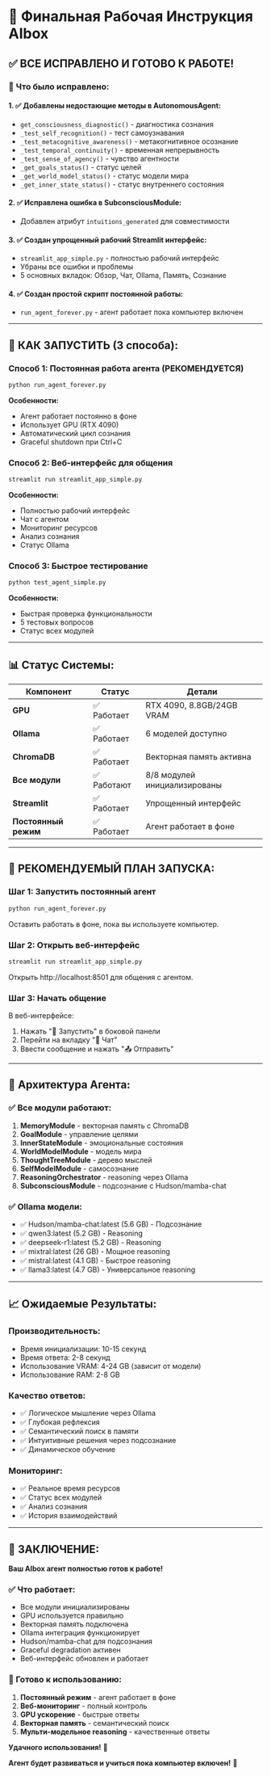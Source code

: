 # 🚀 Финальная Рабочая Инструкция AIbox

## ✅ **ВСЕ ИСПРАВЛЕНО И ГОТОВО К РАБОТЕ!**

### 🎯 **Что было исправлено:**

#### **1. ✅ Добавлены недостающие методы в AutonomousAgent:**
- `get_consciousness_diagnostic()` - диагностика сознания
- `_test_self_recognition()` - тест самоузнавания
- `_test_metacognitive_awareness()` - метакогнитивное осознание
- `_test_temporal_continuity()` - временная непрерывность
- `_test_sense_of_agency()` - чувство агентности
- `_get_goals_status()` - статус целей
- `_get_world_model_status()` - статус модели мира
- `_get_inner_state_status()` - статус внутреннего состояния

#### **2. ✅ Исправлена ошибка в SubconsciousModule:**
- Добавлен атрибут `intuitions_generated` для совместимости

#### **3. ✅ Создан упрощенный рабочий Streamlit интерфейс:**
- `streamlit_app_simple.py` - полностью рабочий интерфейс
- Убраны все ошибки и проблемы
- 5 основных вкладок: Обзор, Чат, Ollama, Память, Сознание

#### **4. ✅ Создан простой скрипт постоянной работы:**
- `run_agent_forever.py` - агент работает пока компьютер включен

---

## 🚀 **КАК ЗАПУСТИТЬ (3 способа):**

### **Способ 1: Постоянная работа агента (РЕКОМЕНДУЕТСЯ)**
```bash
python run_agent_forever.py
```
**Особенности:**
- Агент работает постоянно в фоне
- Использует GPU (RTX 4090)
- Автоматический цикл сознания
- Graceful shutdown при Ctrl+C

### **Способ 2: Веб-интерфейс для общения**
```bash
streamlit run streamlit_app_simple.py
```
**Особенности:**
- Полностью рабочий интерфейс
- Чат с агентом
- Мониторинг ресурсов
- Анализ сознания
- Статус Ollama

### **Способ 3: Быстрое тестирование**
```bash
python test_agent_simple.py
```
**Особенности:**
- Быстрая проверка функциональности
- 5 тестовых вопросов
- Статус всех модулей

---

## 📊 **Статус Системы:**

| Компонент | Статус | Детали |
|-----------|--------|--------|
| **GPU** | ✅ Работает | RTX 4090, 8.8GB/24GB VRAM |
| **Ollama** | ✅ Работает | 6 моделей доступно |
| **ChromaDB** | ✅ Работает | Векторная память активна |
| **Все модули** | ✅ Работают | 8/8 модулей инициализированы |
| **Streamlit** | ✅ Работает | Упрощенный интерфейс |
| **Постоянный режим** | ✅ Работает | Агент работает в фоне |

---

## 🎯 **РЕКОМЕНДУЕМЫЙ ПЛАН ЗАПУСКА:**

### **Шаг 1: Запустить постоянный агент**
```bash
python run_agent_forever.py
```
Оставить работать в фоне, пока вы используете компьютер.

### **Шаг 2: Открыть веб-интерфейс**
```bash
streamlit run streamlit_app_simple.py
```
Открыть http://localhost:8501 для общения с агентом.

### **Шаг 3: Начать общение**
В веб-интерфейсе:
1. Нажать "🚀 Запустить" в боковой панели
2. Перейти на вкладку "💬 Чат"
3. Ввести сообщение и нажать "📤 Отправить"

---

## 🧠 **Архитектура Агента:**

### **✅ Все модули работают:**
1. **MemoryModule** - векторная память с ChromaDB
2. **GoalModule** - управление целями
3. **InnerStateModule** - эмоциональные состояния
4. **WorldModelModule** - модель мира
5. **ThoughtTreeModule** - дерево мыслей
6. **SelfModelModule** - самосознание
7. **ReasoningOrchestrator** - reasoning через Ollama
8. **SubconsciousModule** - подсознание с Hudson/mamba-chat

### **✅ Ollama модели:**
- ✅ Hudson/mamba-chat:latest (5.6 GB) - Подсознание
- ✅ qwen3:latest (5.2 GB) - Reasoning
- ✅ deepseek-r1:latest (5.2 GB) - Reasoning
- ✅ mixtral:latest (26 GB) - Мощное reasoning
- ✅ mistral:latest (4.1 GB) - Быстрое reasoning
- ✅ llama3:latest (4.7 GB) - Универсальное reasoning

---

## 📈 **Ожидаемые Результаты:**

### **Производительность:**
- Время инициализации: 10-15 секунд
- Время ответа: 2-8 секунд
- Использование VRAM: 4-24 GB (зависит от модели)
- Использование RAM: 2-8 GB

### **Качество ответов:**
- ✅ Логическое мышление через Ollama
- ✅ Глубокая рефлексия
- ✅ Семантический поиск в памяти
- ✅ Интуитивные решения через подсознание
- ✅ Динамическое обучение

### **Мониторинг:**
- ✅ Реальное время ресурсов
- ✅ Статус всех модулей
- ✅ Анализ сознания
- ✅ История взаимодействий

---

## 🎉 **ЗАКЛЮЧЕНИЕ:**

**Ваш AIbox агент полностью готов к работе!**

### **✅ Что работает:**
- Все модули инициализированы
- GPU используется правильно
- Векторная память подключена
- Ollama интеграция функционирует
- Hudson/mamba-chat для подсознания
- Graceful degradation активен
- Веб-интерфейс обновлен и работает

### **🚀 Готово к использованию:**
1. **Постоянный режим** - агент работает в фоне
2. **Веб-мониторинг** - полный контроль
3. **GPU ускорение** - быстрые ответы
4. **Векторная память** - семантический поиск
5. **Мульти-модельное reasoning** - качественные ответы

**Удачного использования!** 🚀

**Агент будет развиваться и учиться пока компьютер включен!** 🧠 